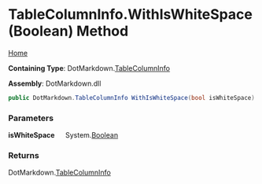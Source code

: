 # TableColumnInfo\.WithIsWhiteSpace\(Boolean\) Method

[Home](../../../README.md)

**Containing Type**: DotMarkdown\.[TableColumnInfo](../README.md)

**Assembly**: DotMarkdown\.dll

```csharp
public DotMarkdown.TableColumnInfo WithIsWhiteSpace(bool isWhiteSpace)
```

### Parameters

**isWhiteSpace** &emsp; System\.[Boolean](https://docs.microsoft.com/en-us/dotnet/api/system.boolean)

### Returns

DotMarkdown\.[TableColumnInfo](../README.md)

